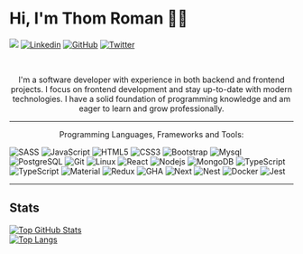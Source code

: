 # Hi, I'm Thom Roman 👨‍💻

![](https://visitor-badge.glitch.me/badge?page_id=ThomRDev.ThomRDev)
[![Linkedin](https://img.shields.io/badge/-Linkedin-blue?style=flat-square&logo=Linkedin&logoColor=white&link=https://www.linkedin.com/in/thom-maurick/)](https://www.linkedin.com/in/thom-maurick/)
[![GitHub](https://img.shields.io/badge/-GitHub-181717?style=flat-square&logo=github&logoColor=white&link=https://github.com/ThomRDev)](https://github.com/ThomRDev)
[![Twitter](https://img.shields.io/badge/-Twitter-blue?style=flat-square&logo=Twitter&logoColor=white&link=https://twitter.com/_sr_tr)](https://twitter.com/_sr_tr)

<br />
<p align="center">I'm a software developer with experience in both backend and frontend projects. I focus on frontend development and stay up-to-date with modern technologies. I have a solid foundation of programming knowledge and am eager to learn and grow professionally.</p>



<hr />


<p align="center">Programming Languages, Frameworks and Tools:</p>

![SASS](https://img.shields.io/badge/Sass-CC6699?style=for-the-badge&logo=sass&logoColor=white)
![JavaScript](https://img.shields.io/badge/-JavaScript-black?style=for-the-badge&logo=javascript)
![HTML5](https://img.shields.io/badge/-HTML5-E34F26?style=for-the-badge&logo=html5&logoColor=white)
![CSS3](https://img.shields.io/badge/-CSS3-1572B6?style=for-the-badge&logo=css3)
![Bootstrap](https://img.shields.io/badge/Bootstrap-563D7C?style=for-the-badge&logo=bootstrap&logoColor=white)
![Mysql](https://img.shields.io/badge/Mysql-white?style=for-the-badge&logo=mysql)
![PostgreSQL](https://img.shields.io/badge/PostgreSQL-316192?style=for-the-badge&logo=postgresql&logoColor=white)
![Git](https://img.shields.io/badge/-Git-black?style=for-the-badge&logo=git)
![Linux](https://img.shields.io/badge/-linux-white?style=for-the-badge&logo=linux&logoColor=black)
![React](https://img.shields.io/badge/React-20232A?style=for-the-badge&logo=react&logoColor=61DAFB)
![Nodejs](https://img.shields.io/badge/Node.js-43853D?style=for-the-badge&logo=node.js&logoColor=white)
![MongoDB](https://img.shields.io/badge/MongoDB-4EA94B?style=for-the-badge&logo=mongodb&logoColor=white)
![TypeScript](https://img.shields.io/badge/TypeScript-007ACC?style=for-the-badge&logo=typescript&logoColor=white)
![TypeScript](https://img.shields.io/badge/Tailwind_CSS-38B2AC?style=for-the-badge&logo=tailwind-css&logoColor=white)
![Material](https://img.shields.io/badge/Material%20UI-007FFF?style=for-the-badge&logo=mui&logoColor=white)
![Redux](https://img.shields.io/badge/Redux-593D88?style=for-the-badge&logo=redux&logoColor=white)
![GHA](https://img.shields.io/badge/GitHub_Actions-2088FF?style=for-the-badge&logo=github-actions&logoColor=white)
![Next](https://img.shields.io/badge/next.js-000000?style=for-the-badge&logo=nextdotjs&logoColor=white)
![Nest](https://img.shields.io/badge/nestjs-E0234E?style=for-the-badge&logo=nestjs&logoColor=white)
![Docker](https://img.shields.io/badge/Docker-2CA5E0?style=for-the-badge&logo=docker&logoColor=white)
![Jest](https://img.shields.io/badge/Jest-C21325?style=for-the-badge&logo=jest&logoColor=white)

<hr />

## Stats

[![Top GitHub Stats](https://github-readme-stats.vercel.app/api?username=ThomRDev&show_icons=true&title_color=fff&icon_color=79ff97&text_color=9f9f9f&bg_color=151515)](https://github.com/ThomRDev)<br>
[![Top Langs](https://github-readme-stats.vercel.app/api/top-langs/?username=ThomRDev&show_icons=true&title_color=fff&icon_color=79ff97&text_color=9f9f9f&bg_color=151515&layout=compact)](https://github.com/ThomRDev)
